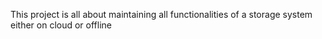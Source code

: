 This project is all about maintaining all functionalities of a storage system either on cloud or offline 
